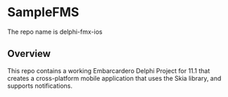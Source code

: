 # SampleFMS

The repo name is delphi-fmx-ios

## Overview

This repo contains a working Embarcardero Delphi Project for 11.1 that creates a cross-platform mobile application that uses the Skia library, and supports notifications.
